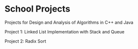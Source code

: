 # School Projects

Projects for Design and Analysis of Algorithms in C++ and Java

Project 1: Linked List Implementation with Stack and Queue

Project 2: Radix Sort

